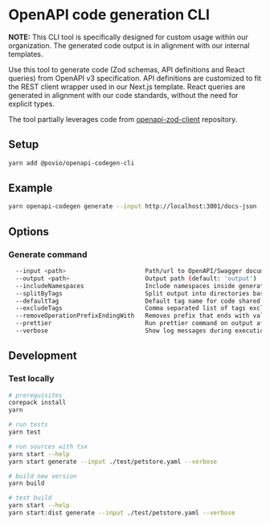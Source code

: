 # OpenAPI code generation CLI

**NOTE:** This CLI tool is specifically designed for custom usage within our organization. The generated code output is in alignment with our internal templates.

Use this tool to generate code (Zod schemas, API definitions and React queries) from OpenAPI v3 specification. API definitions are customized to fit the REST client wrapper used in our Next.js template. React queries are generated in alignment with our code standards, without the need for explicit types.

The tool partially leverages code from [openapi-zod-client](https://github.com/astahmer/openapi-zod-client) repository.

## Setup

```bash
yarn add @povio/openapi-codegen-cli
```

## Example

```bash
yarn openapi-codegen generate --input http://localhost:3001/docs-json
```

## Options

### Generate command

```sh
  --input <path>                      Path/url to OpenAPI/Swagger document as json/yaml
  --output <path>                     Output path (default: 'output')
  --includeNamespaces                 Include namespaces inside generated files (default: true)
  --splitByTags                       Split output into directories based on tags in OpenAPI operations (default: true)
  --defaultTag                        Default tag name for code shared accross multiple tags (default: 'Common')
  --excludeTags                       Comma separated list of tags excluded from the output
  --removeOperationPrefixEndingWith   Removes prefix that ends with value from operation names (default: 'Controller_')
  --prettier                          Run prettier command on output after code generation (default: true)
  --verbose                           Show log messages during execution
```

## Development

### Test locally

```bash
# prerequisites
corepack install
yarn

# run tests
yarn test

# run sources with tsx
yarn start --help
yarn start generate --input ./test/petstore.yaml --verbose

# build new version
yarn build

# test build
yarn start --help
yarn start:dist generate --input ./test/petstore.yaml --verbose
```
